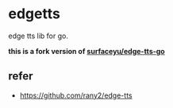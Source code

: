 # edgetts
edge tts lib for go.

**this is  a fork version of [surfaceyu/edge-tts-go](https://github.com/surfaceyu/edge-tts-go/)**

## refer
+ https://github.com/rany2/edge-tts
